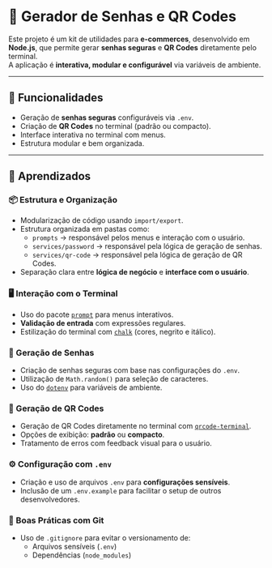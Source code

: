 # 🔧 Gerador de Senhas e QR Codes

Este projeto é um kit de utilidades para **e-commerces**, desenvolvido em **Node.js**, que permite gerar **senhas seguras** e **QR Codes** diretamente pelo terminal.  
A aplicação é **interativa, modular e configurável** via variáveis de ambiente.

---

## 🚀 Funcionalidades

- Geração de **senhas seguras** configuráveis via `.env`.
- Criação de **QR Codes** no terminal (padrão ou compacto).
- Interface interativa no terminal com menus.
- Estrutura modular e bem organizada.

---

## 🧠 Aprendizados

### 📦 Estrutura e Organização

- Modularização de código usando `import/export`.
- Estrutura organizada em pastas como:
  - `prompts` → responsável pelos menus e interação com o usuário.
  - `services/password` → responsável pela lógica de geração de senhas.
  - `services/qr-code` → responsável pela lógica de geração de QR Codes.
- Separação clara entre **lógica de negócio** e **interface com o usuário**.

### 🖥 Interação com o Terminal

- Uso do pacote [`prompt`](https://www.npmjs.com/package/prompt) para menus interativos.
- **Validação de entrada** com expressões regulares.
- Estilização do terminal com [`chalk`](https://www.npmjs.com/package/chalk) (cores, negrito e itálico).

### 🔐 Geração de Senhas

- Criação de senhas seguras com base nas configurações do `.env`.
- Utilização de `Math.random()` para seleção de caracteres.
- Uso do [`dotenv`](https://www.npmjs.com/package/dotenv) para variáveis de ambiente.

### 📲 Geração de QR Codes

- Geração de QR Codes diretamente no terminal com [`qrcode-terminal`](https://www.npmjs.com/package/qrcode-terminal).
- Opções de exibição: **padrão** ou **compacto**.
- Tratamento de erros com feedback visual para o usuário.

### ⚙️ Configuração com `.env`

- Criação e uso de arquivos `.env` para **configurações sensíveis**.
- Inclusão de um `.env.example` para facilitar o setup de outros desenvolvedores.

### 📁 Boas Práticas com Git

- Uso de `.gitignore` para evitar o versionamento de:
  - Arquivos sensíveis (`.env`)
  - Dependências (`node_modules`)
